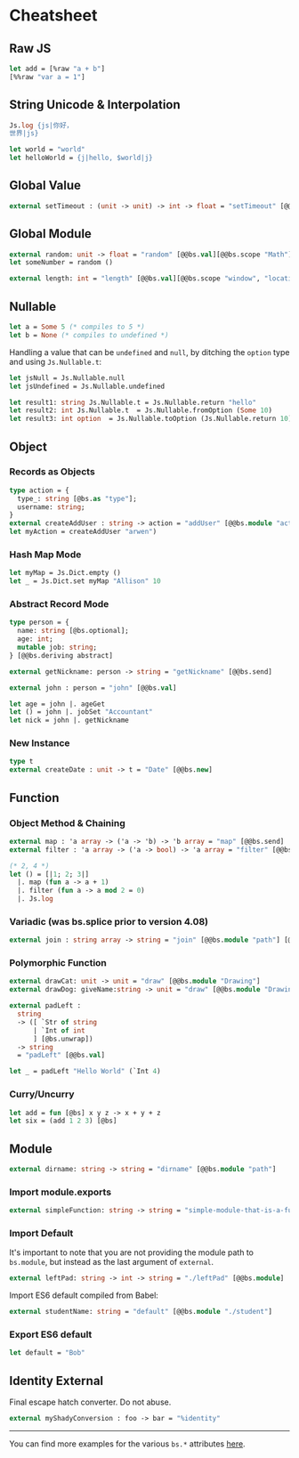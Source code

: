 <h1 data-nav-order="2040-01-02">Cheatsheet</h1>

## Raw JS

```ocaml
let add = [%raw "a + b"]
[%%raw "var a = 1"]
```

## String Unicode & Interpolation

```ocaml
Js.log {js|你好，
世界|js}

let world = "world"
let helloWorld = {j|hello, $world|j}
```

## Global Value

```ocaml
external setTimeout : (unit -> unit) -> int -> float = "setTimeout" [@@bs.val]
```

## Global Module

```ocaml
external random: unit -> float = "random" [@@bs.val][@@bs.scope "Math"]
let someNumber = random ()

external length: int = "length" [@@bs.val][@@bs.scope "window", "location", "ancestorOrigins"]
```

## Nullable

```ocaml
let a = Some 5 (* compiles to 5 *)
let b = None (* compiles to undefined *)
```

Handling a value that can be `undefined` and `null`, by ditching the `option` type and using `Js.Nullable.t`:

```ocaml
let jsNull = Js.Nullable.null
let jsUndefined = Js.Nullable.undefined

let result1: string Js.Nullable.t = Js.Nullable.return "hello"
let result2: int Js.Nullable.t  = Js.Nullable.fromOption (Some 10)
let result3: int option  = Js.Nullable.toOption (Js.Nullable.return 10)
```

## Object

### Records as Objects

```ocaml
type action = {
  type_: string [@bs.as "type"];
  username: string;
}
external createAddUser : string -> action = "addUser" [@@bs.module "actions/addUser.js"]
let myAction = createAddUser "arwen")
```

### Hash Map Mode

```ocaml
let myMap = Js.Dict.empty ()
let _ = Js.Dict.set myMap "Allison" 10
```

### Abstract Record Mode

```ocaml
type person = {
  name: string [@bs.optional];
  age: int;
  mutable job: string;
} [@@bs.deriving abstract]

external getNickname: person -> string = "getNickname" [@@bs.send]

external john : person = "john" [@@bs.val]

let age = john |. ageGet
let () = john |. jobSet "Accountant"
let nick = john |. getNickname
```

### New Instance

```ocaml
type t
external createDate : unit -> t = "Date" [@@bs.new]
```

## Function

### Object Method & Chaining

```ocaml
external map : 'a array -> ('a -> 'b) -> 'b array = "map" [@@bs.send]
external filter : 'a array -> ('a -> bool) -> 'a array = "filter" [@@bs.send]

(* 2, 4 *)
let () = [|1; 2; 3|]
  |. map (fun a -> a + 1)
  |. filter (fun a -> a mod 2 = 0)
  |. Js.log
```

### Variadic (was bs.splice prior to version 4.08)

```ocaml
external join : string array -> string = "join" [@@bs.module "path"] [@@bs.variadic]
```

### Polymorphic Function

```ocaml
external drawCat: unit -> unit = "draw" [@@bs.module "Drawing"]
external drawDog: giveName:string -> unit = "draw" [@@bs.module "Drawing"]
```

```ocaml
external padLeft :
  string
  -> ([ `Str of string
      | `Int of int
      ] [@bs.unwrap])
  -> string
  = "padLeft" [@@bs.val]

let _ = padLeft "Hello World" (`Int 4)
```

### Curry/Uncurry

```ocaml
let add = fun [@bs] x y z -> x + y + z
let six = (add 1 2 3) [@bs]
```

## Module

```ocaml
external dirname: string -> string = "dirname" [@@bs.module "path"]
```

### Import module.exports

```ocaml
external simpleFunction: string -> string = "simple-module-that-is-a-function" [@@bs.module]
```

### Import Default

It's important to note that you are not providing the module path to `bs.module`, but instead as the last argument of `external`.

```ocaml
external leftPad: string -> int -> string = "./leftPad" [@@bs.module]
```

Import ES6 default compiled from Babel:

```ocaml
external studentName: string = "default" [@@bs.module "./student"]
```

### Export ES6 default

```ocaml
let default = "Bob"
```

## Identity External

Final escape hatch converter. Do not abuse.

```ocaml
external myShadyConversion : foo -> bar = "%identity"
```

---

You can find more examples for the various `bs.*` attributes [here](https://github.com/moroshko/bs-blabla).
